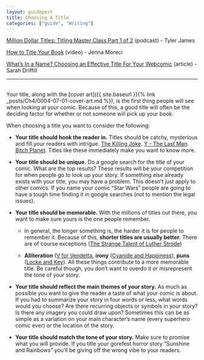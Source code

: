 ```yaml
---
layout: guidepost
title: Choosing A Title
categories: ["guide", "Writing"]
---
```


[Million Dollar Titles: Titling Master Class Part 1 of 2](http://www.comixlaunch.com/session052/ ) (podcast) - Tyler James

[How to Title Your Book](https://www.youtube.com/watch?v=-zp-Y-h9KKA&t=386s) (video) - Jenna Moreci

[What’s In a Name? Choosing an Effective Title For Your Webcomic](http://www.makingcomics.com/2014/08/09/whats-in-a-name-choosing-a-title-for-webcomic/) (article) - Sarah Driffill

<hr><br>
Your title, along with the [cover art]({{ site.baseurl }}{% link _posts/Ch4/0004-07-01-cover-art.md %}), is the first thing people will see when looking at your comic. Because of this, a good title will often be the deciding factor for whether or not someone will pick up your book.

When choosing a title you want to consider the following:

- **Your title should hook the reader in.** Titles should be catchy, mysterious and fill your readers with intrigue. [The Killing Joke](https://en.wikipedia.org/wiki/Batman:_The_Killing_Joke). [Y - The Last Man](https://en.wikipedia.org/wiki/Y:_The_Last_Man). [Bitch Planet](https://en.wikipedia.org/wiki/Bitch_Planet). Titles like these immediately make you want to know more.

- **Your title should be unique.** Do a google search for the title of your comic. What are the top results? These results will be your competition for when people go to look up your story. If something else already exists with your title, you may have a problem. This doesn’t just apply to other comics. If you name your comic “Star Wars” people are going to have a tough time finding it in google searches (not to mention the legal issues).

- **Your title should be memorable.** With the millions of titles out there, you want to make sure yours is the one people remember.

    - In general, the longer something is, the harder it is for people to remember it. Because of this, **shorter titles are usually better**. There are of course exceptions ([The Strange Talent of Luther Strode](https://en.wikipedia.org/wiki/The_Strange_Talent_of_Luther_Strode))

    - **Alliteration** ([V for Vendetta](https://en.wikipedia.org/wiki/V_for_Vendetta), **irony** ([Cyanide and Happiness](http://explosm.net/)), **puns** ([Locke and Key](https://en.wikipedia.org/wiki/Locke_%26_Key)). All these things contribute to a more memorable title. Be careful though, you don’t want to overdo it or misrepresent the tone of your story.

- **Your title should reflect the main themes of your story.** As much as possible you want to give the reader a taste of what your comic is about. If you had to summarize your story in four words or less, what words would you choose? Are there recurring objects or symbols in your story? Is there any imagery you could draw upon? Sometimes this can be as simple as a variation on your main character’s name (every superhero comic ever) or the location of the story.

- **Your title should match the tone of your story.** Make sure to promise what you will provide. If you title your gorefest horror story “Sunshine and Rainbows” you’ll be giving off the wrong vibe to your readers.
